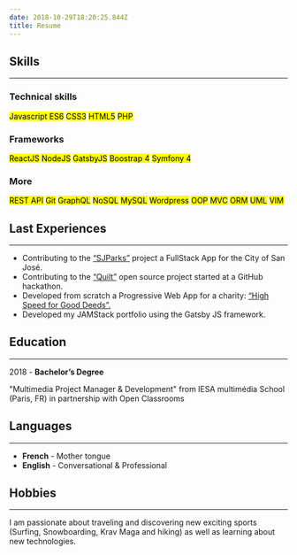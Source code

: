 ```yaml
---
date: 2018-10-29T18:20:25.844Z
title: Resume
---
```


## Skills

---

### Technical skills

<mark>Javascript ES6</mark>
<mark>CSS3</mark>
<mark>HTML5</mark>
<mark>PHP</mark>

### Frameworks

<mark>ReactJS</mark>
<mark>NodeJS</mark>
<mark>GatsbyJS</mark>
<mark>Boostrap 4</mark>
<mark>Symfony 4</mark>

### More

<mark>REST API</mark>
<mark>Git</mark>
<mark>GraphQL</mark>
<mark>NoSQL</mark>
<mark>MySQL</mark>
<mark>Wordpress</mark>
<mark>OOP</mark>
<mark>MVC</mark>
<mark>ORM</mark>
<mark>UML</mark>
<mark>VIM</mark>

## Last Experiences

---

- Contributing to the [“SJParks”](https://github.com/Wolfy64/SJParks) project a FullStack App for the City of San José.
- Contributing to the [“Quilt”](https://github.com/Wolfy64/Quilt) open source project started at a GitHub hackathon.
- Developed from scratch a Progressive Web App for a charity: [“High Speed for Good Deeds”.](https://www.highspeedsforgooddeeds.com/)
- Developed my JAMStack portfolio using the Gatsby JS framework.

## Education

---

2018 - <b>Bachelor’s Degree</b>

"Multimedia Project Manager & Development" from
IESA multimédia School (Paris, FR) in partnership with Open Classrooms

## Languages

---

- <b>French</b> - Mother tongue
- <b>English</b> - Conversational & Professional

## Hobbies

---

I am passionate about traveling and discovering new exciting sports (Surfing, Snowboarding, Krav Maga and hiking) as well as learning about new technologies.
